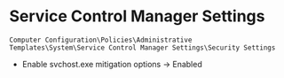 # Service Control Manager Settings

`Computer Configuration\Policies\Administrative Templates\System\Service Control Manager Settings\Security Settings`

- Enable svchost.exe mitigation options -> Enabled
